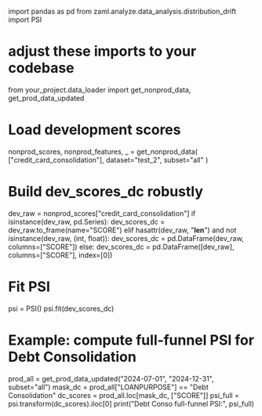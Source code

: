 import pandas as pd
from zaml.analyze.data_analysis.distribution_drift import PSI
# adjust these imports to your codebase
from your_project.data_loader import get_nonprod_data, get_prod_data_updated

# Load development scores
nonprod_scores, nonprod_features, _ = get_nonprod_data(
    ["credit_card_consolidation"], dataset="test_2", subset="all"
)

# Build dev_scores_dc robustly
dev_raw = nonprod_scores["credit_card_consolidation"]
if isinstance(dev_raw, pd.Series):
    dev_scores_dc = dev_raw.to_frame(name="SCORE")
elif hasattr(dev_raw, "__len__") and not isinstance(dev_raw, (int, float)):
    dev_scores_dc = pd.DataFrame(dev_raw, columns=["SCORE"])
else:
    dev_scores_dc = pd.DataFrame([dev_raw], columns=["SCORE"], index=[0])

# Fit PSI
psi = PSI()
psi.fit(dev_scores_dc)

# Example: compute full‐funnel PSI for Debt Consolidation
prod_all = get_prod_data_updated("2024-07-01", "2024-12-31", subset="all")
mask_dc   = prod_all["LOANPURPOSE"] == "Debt Consolidation"
dc_scores = prod_all.loc[mask_dc, ["SCORE"]]
psi_full  = psi.transform(dc_scores).iloc[0]
print("Debt Conso full-funnel PSI:", psi_full)

